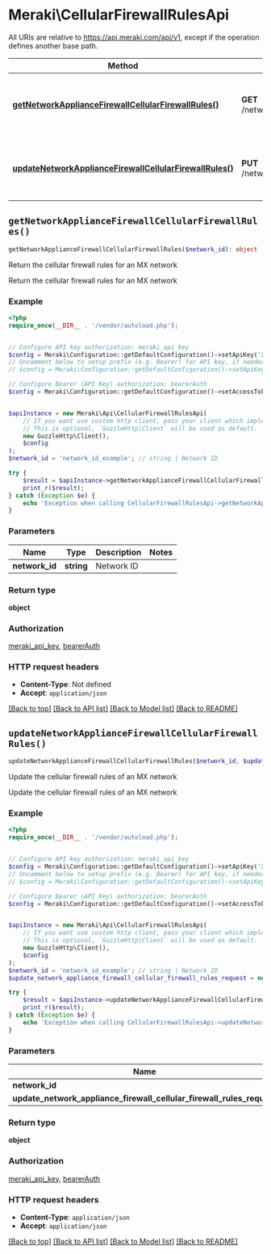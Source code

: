 # Meraki\CellularFirewallRulesApi

All URIs are relative to https://api.meraki.com/api/v1, except if the operation defines another base path.

| Method | HTTP request | Description |
| ------------- | ------------- | ------------- |
| [**getNetworkApplianceFirewallCellularFirewallRules()**](CellularFirewallRulesApi.md#getNetworkApplianceFirewallCellularFirewallRules) | **GET** /networks/{networkId}/appliance/firewall/cellularFirewallRules | Return the cellular firewall rules for an MX network |
| [**updateNetworkApplianceFirewallCellularFirewallRules()**](CellularFirewallRulesApi.md#updateNetworkApplianceFirewallCellularFirewallRules) | **PUT** /networks/{networkId}/appliance/firewall/cellularFirewallRules | Update the cellular firewall rules of an MX network |


## `getNetworkApplianceFirewallCellularFirewallRules()`

```php
getNetworkApplianceFirewallCellularFirewallRules($network_id): object
```

Return the cellular firewall rules for an MX network

Return the cellular firewall rules for an MX network

### Example

```php
<?php
require_once(__DIR__ . '/vendor/autoload.php');


// Configure API key authorization: meraki_api_key
$config = Meraki\Configuration::getDefaultConfiguration()->setApiKey('X-Cisco-Meraki-API-Key', 'YOUR_API_KEY');
// Uncomment below to setup prefix (e.g. Bearer) for API key, if needed
// $config = Meraki\Configuration::getDefaultConfiguration()->setApiKeyPrefix('X-Cisco-Meraki-API-Key', 'Bearer');

// Configure Bearer (API Key) authorization: bearerAuth
$config = Meraki\Configuration::getDefaultConfiguration()->setAccessToken('YOUR_ACCESS_TOKEN');


$apiInstance = new Meraki\Api\CellularFirewallRulesApi(
    // If you want use custom http client, pass your client which implements `GuzzleHttp\ClientInterface`.
    // This is optional, `GuzzleHttp\Client` will be used as default.
    new GuzzleHttp\Client(),
    $config
);
$network_id = 'network_id_example'; // string | Network ID

try {
    $result = $apiInstance->getNetworkApplianceFirewallCellularFirewallRules($network_id);
    print_r($result);
} catch (Exception $e) {
    echo 'Exception when calling CellularFirewallRulesApi->getNetworkApplianceFirewallCellularFirewallRules: ', $e->getMessage(), PHP_EOL;
}
```

### Parameters

| Name | Type | Description  | Notes |
| ------------- | ------------- | ------------- | ------------- |
| **network_id** | **string**| Network ID | |

### Return type

**object**

### Authorization

[meraki_api_key](../../README.md#meraki_api_key), [bearerAuth](../../README.md#bearerAuth)

### HTTP request headers

- **Content-Type**: Not defined
- **Accept**: `application/json`

[[Back to top]](#) [[Back to API list]](../../README.md#endpoints)
[[Back to Model list]](../../README.md#models)
[[Back to README]](../../README.md)

## `updateNetworkApplianceFirewallCellularFirewallRules()`

```php
updateNetworkApplianceFirewallCellularFirewallRules($network_id, $update_network_appliance_firewall_cellular_firewall_rules_request): object
```

Update the cellular firewall rules of an MX network

Update the cellular firewall rules of an MX network

### Example

```php
<?php
require_once(__DIR__ . '/vendor/autoload.php');


// Configure API key authorization: meraki_api_key
$config = Meraki\Configuration::getDefaultConfiguration()->setApiKey('X-Cisco-Meraki-API-Key', 'YOUR_API_KEY');
// Uncomment below to setup prefix (e.g. Bearer) for API key, if needed
// $config = Meraki\Configuration::getDefaultConfiguration()->setApiKeyPrefix('X-Cisco-Meraki-API-Key', 'Bearer');

// Configure Bearer (API Key) authorization: bearerAuth
$config = Meraki\Configuration::getDefaultConfiguration()->setAccessToken('YOUR_ACCESS_TOKEN');


$apiInstance = new Meraki\Api\CellularFirewallRulesApi(
    // If you want use custom http client, pass your client which implements `GuzzleHttp\ClientInterface`.
    // This is optional, `GuzzleHttp\Client` will be used as default.
    new GuzzleHttp\Client(),
    $config
);
$network_id = 'network_id_example'; // string | Network ID
$update_network_appliance_firewall_cellular_firewall_rules_request = new \Meraki\Model\UpdateNetworkApplianceFirewallCellularFirewallRulesRequest(); // \Meraki\Model\UpdateNetworkApplianceFirewallCellularFirewallRulesRequest

try {
    $result = $apiInstance->updateNetworkApplianceFirewallCellularFirewallRules($network_id, $update_network_appliance_firewall_cellular_firewall_rules_request);
    print_r($result);
} catch (Exception $e) {
    echo 'Exception when calling CellularFirewallRulesApi->updateNetworkApplianceFirewallCellularFirewallRules: ', $e->getMessage(), PHP_EOL;
}
```

### Parameters

| Name | Type | Description  | Notes |
| ------------- | ------------- | ------------- | ------------- |
| **network_id** | **string**| Network ID | |
| **update_network_appliance_firewall_cellular_firewall_rules_request** | [**\Meraki\Model\UpdateNetworkApplianceFirewallCellularFirewallRulesRequest**](../Model/UpdateNetworkApplianceFirewallCellularFirewallRulesRequest.md)|  | [optional] |

### Return type

**object**

### Authorization

[meraki_api_key](../../README.md#meraki_api_key), [bearerAuth](../../README.md#bearerAuth)

### HTTP request headers

- **Content-Type**: `application/json`
- **Accept**: `application/json`

[[Back to top]](#) [[Back to API list]](../../README.md#endpoints)
[[Back to Model list]](../../README.md#models)
[[Back to README]](../../README.md)
